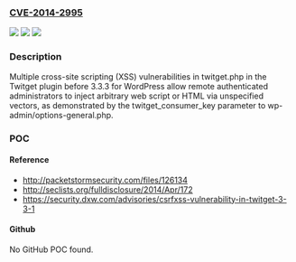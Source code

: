 ### [CVE-2014-2995](https://cve.mitre.org/cgi-bin/cvename.cgi?name=CVE-2014-2995)
![](https://img.shields.io/static/v1?label=Product&message=n%2Fa&color=blue)
![](https://img.shields.io/static/v1?label=Version&message=n%2Fa&color=blue)
![](https://img.shields.io/static/v1?label=Vulnerability&message=n%2Fa&color=brighgreen)

### Description

Multiple cross-site scripting (XSS) vulnerabilities in twitget.php in the Twitget plugin before 3.3.3 for WordPress allow remote authenticated administrators to inject arbitrary web script or HTML via unspecified vectors, as demonstrated by the twitget_consumer_key parameter to wp-admin/options-general.php.

### POC

#### Reference
- http://packetstormsecurity.com/files/126134
- http://seclists.org/fulldisclosure/2014/Apr/172
- https://security.dxw.com/advisories/csrfxss-vulnerability-in-twitget-3-3-1

#### Github
No GitHub POC found.

